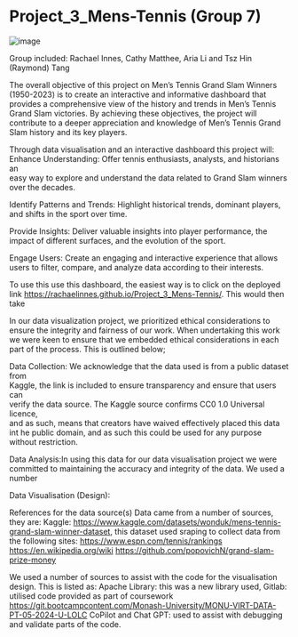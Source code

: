 # Project_3_Mens-Tennis (Group 7)
![image](https://github.com/user-attachments/assets/0f8dab27-5c88-463c-a794-3710b033a97c)

Group included: Rachael Innes, Cathy Matthee, Aria Li and Tsz Hin (Raymond) Tang

The overall objective of this project on Men’s Tennis Grand Slam Winners (1950-2023) is to create an interactive and informative dashboard that provides a comprehensive view of the history and trends in Men’s Tennis Grand Slam victories. By achieving these objectives, the project will contribute to a deeper appreciation and knowledge of Men’s Tennis Grand Slam history and its key players. 

Through data visualisation and an interactive dashboard this project will:
  Enhance Understanding: Offer tennis enthusiasts, analysts, and historians an   
  easy way to explore and understand the data related to Grand Slam winners over 
  the decades.

  Identify Patterns and Trends: Highlight historical trends, dominant players, and 
  shifts in the sport over time.
  
  Provide Insights: Deliver valuable insights into player performance, the impact 
  of different surfaces, and the evolution of the sport.

  Engage Users: Create an engaging and interactive experience that allows users to 
  filter, compare, and analyze data according to their interests.

To use this use this dashboard, the easiest way is to click on the deployed link https://rachaelinnes.github.io/Project_3_Mens-Tennis/. This would then take 

In our data visualization project, we prioritized ethical considerations to ensure the integrity and fairness of our work. When undertaking this work we were keen to ensure that we embedded ethical considerations in each part of the process. This is outlined below;

 Data Collection: We acknowledge that the data used is from a public dataset from  
 Kaggle, the link is included to ensure transparency and ensure that users can     
 verify the data source. The Kaggle source confirms CC0 1.0 Universal licence,     
 and as such, means that creators have waived effectively placed this data int he 
 public domain, and as such this could be used for any purpose without 
 restriction. 
  
 Data Analysis:In using this data for our data visualisation project we were 
 committed to maintaining the accuracy and integrity of the data. We used a number
  
 Data Visualisation (Design):




References for the data source(s)
Data came from a number of sources, they are:
Kaggle: https://www.kaggle.com/datasets/wonduk/mens-tennis-grand-slam-winner-dataset, this dataset used sraping to collect data from the following sites: https://www.espn.com/tennis/rankings     
https://en.wikipedia.org/wiki https://github.com/popovichN/grand-slam-prize-money

We used a number of sources to assist with the code for the visualisation design. This is listed as:
Apache Library: this was a new library used, 
Gitlab: utilised code provided as part of coursework 
https://git.bootcampcontent.com/Monash-University/MONU-VIRT-DATA-PT-05-2024-U-LOLC
CoPilot and Chat GPT: used to assist with debugging and validate parts of the code.   
